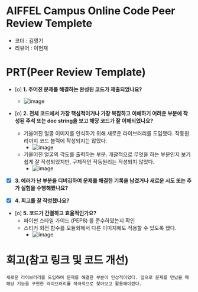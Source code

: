 # AIFFEL Campus Online Code Peer Review Templete
- 코더 : 김영기
- 리뷰어 : 이현재


# PRT(Peer Review Template)
- [o]  **1. 주어진 문제를 해결하는 완성된 코드가 제출되었나요?**
    - ![image](https://github.com/user-attachments/assets/e5d10dd9-7677-4967-b195-bb4aa8e95611)

    
- [o]  **2. 전체 코드에서 가장 핵심적이거나 가장 복잡하고 이해하기 어려운 부분에 작성된 
주석 또는 doc string을 보고 해당 코드가 잘 이해되었나요?**
    - 기울어진 얼굴 이미지를 인식하기 위해 새로운 라이브러리를 도입했다. 작동원리까지 코드 블럭에 작성되지는 않았다.
        - ![image](https://github.com/user-attachments/assets/7baef84c-785f-4ac9-87d1-c430d87ffe4d)
    - 기울어진 얼굴의 각도를 출력하는 부분. 개괄적으로 무엇을 하는 부분인지 보기 쉽게 잘 작성되었지만, 구체적인 작동원리는 작성되지 않았다.
        - ![image](https://github.com/user-attachments/assets/03aadd1d-15d8-4b75-9686-2a8f619d429a)


        
- [x]  **3. 에러가 난 부분을 디버깅하여 문제를 해결한 기록을 남겼거나
새로운 시도 또는 추가 실험을 수행해봤나요?**


        
- [x]  **4. 회고를 잘 작성했나요?**


        
- [o]  **5. 코드가 간결하고 효율적인가요?**
    - 파이썬 스타일 가이드 (PEP8) 를 준수하였는지 확인
    - 스티커 회전 함수를 모듈화해서 다른 이미지에도 적용할 수 있도록 했다.
       - ![image](https://github.com/user-attachments/assets/a61f5fab-9fef-4d85-8d04-f813248a8190)



# 회고(참고 링크 및 코드 개선)
```
새로운 라이브러리를 도입하여 문제를 해결한 부분이 인상적이었다. 앞으로 문제를 만났을 때 해당 기능을 구현한 라이브러리를 적극적으로 찾아보고 활용해야겠다.
```

```

